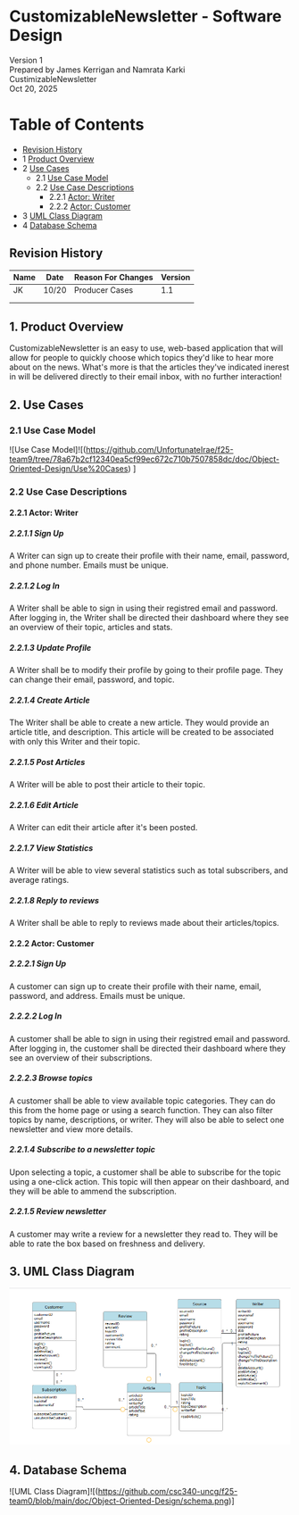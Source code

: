 # CustomizableNewsletter - Software Design 

Version 1  
Prepared by James Kerrigan and Namrata Karki\
CustimizableNewsletter\
Oct 20, 2025

Table of Contents
=================
* [Revision History](#revision-history)
* 1 [Product Overview](#1-product-overview)
* 2 [Use Cases](#2-use-cases)
  * 2.1 [Use Case Model](#21-use-case-model)
  * 2.2 [Use Case Descriptions](#22-use-case-descriptions)
    * 2.2.1 [Actor: Writer](#221-actor-Writer)
    * 2.2.2 [Actor: Customer](#222-actor-customer) 
* 3 [UML Class Diagram](#3-uml-class-diagram)
* 4 [Database Schema](#4-database-schema)

## Revision History
| Name | Date    | Reason For Changes  | Version   |
| ---- | ------- | ------------------- | --------- |
|  JK  |10/20    | Producer Cases      |    1.1    |
|      |         |                     |           |
|      |         |                     |           |

## 1. Product Overview
CustomizableNewsletter is an easy to use, web-based application that will allow for people to quickly choose which topics they'd like to hear more about on the news. What's more is that the articles they've indicated inerest in will be delivered directly
to their email inbox, with no further interaction!

## 2. Use Cases
### 2.1 Use Case Model
![Use Case Model]![(https://github.com/UnfortunateIrae/f25-team9/tree/78a67b2cf12340ea5cf99ec672c710b7507858dc/doc/Object-Oriented-Design/Use%20Cases)
]
### 2.2 Use Case Descriptions

#### 2.2.1 Actor: Writer
##### 2.2.1.1 Sign Up
A Writer can sign up to create their profile with their name, email, password, and phone number. Emails must be unique.
##### 2.2.1.2 Log In
A Writer shall be able to sign in using their registred email and password. After logging in, the Writer shall be directed their dashboard where they see an overview of their topic, articles and stats.
##### 2.2.1.3 Update Profile
A Writer shall be to modify their profile by going to their profile page. They can change their email, password, and topic.
##### 2.2.1.4 Create Article
The Writer shall be able to create a new article. They would provide an article title, and description. This article will be created to be associated with only this Writer and their topic.
##### 2.2.1.5 Post Articles
A Writer will be able to post their article to their topic.
##### 2.2.1.6 Edit Article
A Writer can edit their article after it's been posted.
##### 2.2.1.7 View Statistics
A Writer will be able to view several statistics such as total subscribers, and average ratings.
##### 2.2.1.8 Reply to reviews
A Writer shall be able to reply to reviews made about their articles/topics.

#### 2.2.2 Actor: Customer
##### 2.2.2.1 Sign Up
A customer can sign up to create their profile with their name, email, password, and address. Emails must be unique.
##### 2.2.2.2 Log In
A customer shall be able to sign in using their registred email and password. After logging in, the customer shall be directed their dashboard where they see an overview of their subscriptions.
##### 2.2.2.3 Browse topics
A customer shall be able to view available topic categories. They can do this from the home page or using a search function. They can also filter topics by name, descriptions, or writer. They will also be able to select one newsletter and view more details.
##### 2.2.1.4 Subscribe to a newsletter topic
Upon selecting a topic, a customer shall be able to subscribe for the topic using a one-click action. This topic will then appear on their dashboard, and they will be able to ammend the subscription.
##### 2.2.1.5 Review newsletter
A customer may write a review for a newsletter they read to. They will be able to rate the box based on freshness and delivery.

## 3. UML Class Diagram
![UML Class Diagram](https://github.com/UnfortunateIrae/f25-team9/blob/b7052b9763d7633985e1ae27d4f2c525f81d800b/doc/Object-Oriented-Design/UML%20Diagram/UML%20Diagram.png)
## 4. Database Schema
![UML Class Diagram]![(https://github.com/csc340-uncg/f25-team0/blob/main/doc/Object-Oriented-Design/schema.png)]